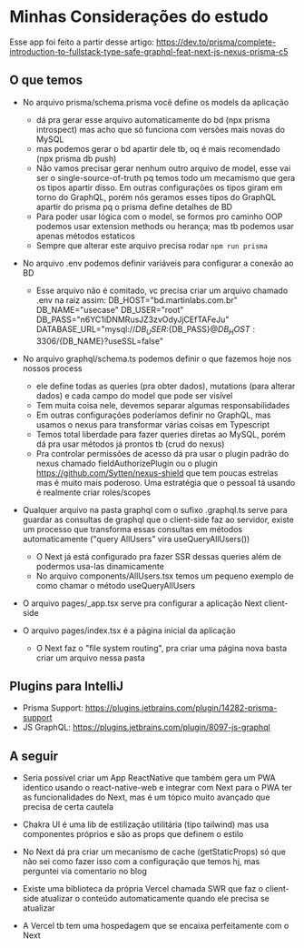 # Minhas Considerações do estudo
Esse app foi feito a partir desse artigo:
https://dev.to/prisma/complete-introduction-to-fullstack-type-safe-graphql-feat-next-js-nexus-prisma-c5

## O que temos
- No arquivo prisma/schema.prisma você define os models da aplicação
    - dá pra gerar esse arquivo automaticamente do bd (npx prisma introspect) mas acho que só funciona com versões mais novas do MySQL
    - mas podemos gerar o bd apartir dele tb, oq é mais recomendado (npx prisma db push)
    - Não vamos precisar gerar nenhum outro arquivo de model, esse vai ser o single-source-of-truth pq temos todo um mecamismo que gera os tipos apartir disso. Em outras configurações os tipos giram em torno do GraphQL, porém nós geramos esses tipos do GraphQL apartir do prisma pq o prisma define detalhes de BD
    - Para poder usar lógica com o model, se formos pro caminho OOP podemos usar extension methods ou herança; mas tb podemos usar apenas métodos estaticos
    - Sempre que alterar este arquivo precisa rodar `npm run prisma`

- No arquivo .env podemos definir variáveis para configurar a conexão ao BD
    - Esse arquivo não é comitado, vc precisa criar um arquivo chamado .env na raiz assim:
      DB_HOST="bd.martinlabs.com.br"
      DB_NAME="usecase"
      DB_USER="root"
      DB_PASS="n6YC1iDNMRusJZ3zvOdyJjCEfTAFeJu"
      DATABASE_URL="mysql://${DB_USER}:${DB_PASS}@${DB_HOST}:3306/${DB_NAME}?useSSL=false"

- No arquivo graphql/schema.ts podemos definir o que fazemos hoje nos nossos process
    - ele define todas as queries (pra obter dados), mutations (para alterar dados) e cada campo do model que pode ser visível
    - Tem muita coisa nele, devemos separar algumas responsabilidades
    - Em outras configurações poderíamos definir no GraphQL, mas usamos o nexus para transformar várias coisas em Typescript
    - Temos total liberdade para fazer queries diretas ao MySQL, porém dá pra usar métodos já prontos tb (crud do nexus)
    - Pra controlar permissões de acesso dá pra usar o plugin padrão do nexus chamado fieldAuthorizePlugin ou o plugin https://github.com/Sytten/nexus-shield que tem poucas estrelas mas é muito mais poderoso. Uma estratégia que o pessoal tá usando é realmente criar roles/scopes

- Qualquer arquivo na pasta graphql com o sufixo .graphql.ts serve para guardar as consultas de graphql que o client-side faz ao servidor, existe um processo que transforma essas consultas em métodos automaticamente ("query AllUsers" vira useQueryAllUsers())
    - O Next já está configurado pra fazer SSR dessas queries além de podermos usa-las dinamicamente
    - No arquivo components/AllUsers.tsx temos um pequeno exemplo de como chamar o método useQueryAllUsers

- O arquivo pages/_app.tsx serve pra configurar a aplicação Next client-side

- O arquivo pages/index.tsx é a página inicial da aplicação
    - O Next faz o "file system routing", pra criar uma página nova basta criar um arquivo nessa pasta
  
## Plugins para IntelliJ
- Prisma Support: https://plugins.jetbrains.com/plugin/14282-prisma-support
- JS GraphQL: https://plugins.jetbrains.com/plugin/8097-js-graphql


## A seguir

- Seria possível criar um App ReactNative que também gera um PWA identico usando o react-native-web e integrar com Next para o PWA ter as funcionalidades do Next, mas é um tópico muito avançado que precisa de certa cautela

- Chakra UI é uma lib de estilização utilitária (tipo tailwind) mas usa componentes próprios e são as props que definem o estilo

- No Next dá pra criar um mecanismo de cache (getStaticProps) só que não sei como fazer isso com a configuração que temos hj, mas perguntei via comentario no blog

- Existe uma biblioteca da própria Vercel chamada SWR que faz o client-side atualizar o conteúdo automaticamente quando ele precisa se atualizar

- A Vercel tb tem uma hospedagem que se encaixa perfeitamente com o Next

